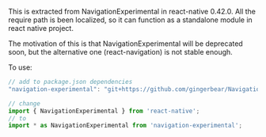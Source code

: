 This is extracted from NavigationExperimental in react-native 0.42.0. All the require path is been localized, so it can function as a standalone module in react native project.

The motivation of this is that NavigationExperimental will be deprecated soon, but the alternative one (react-navigation) is not stable enough.

To use:

```js
// add to package.json dependencies
"navigation-experimental": "git+https://github.com/gingerbear/NavigationExperimental.git",
```

```js
// change
import { NavigationExperimental } from 'react-native';
// to
import * as NavigationExperimental from 'navigation-experimental';
```
